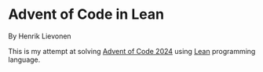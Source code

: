 # Advent of Code in Lean
By Henrik Lievonen

This is my attempt at solving [Advent of Code 2024](https://adventofcode.com/2024) using [Lean](https://lean-lang.org/) programming language.

